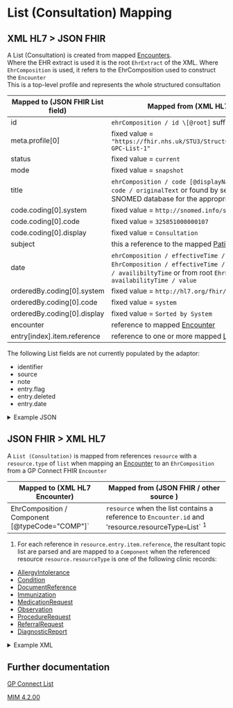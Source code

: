 # List (Consultation) Mapping

## XML HL7 > JSON FHIR

A List (Consultation) is created from mapped [Encounters](../encounters/README.md).</br>
Where the EHR extract is used it is the root `EhrExtract` of the XML.
Where `EhrComposition` is used, it refers to the EhrComposition used to construct the `Encounter`  
This is a top-level profile and represents the whole structured consultation

| Mapped to (JSON FHIR List field) | Mapped from (XML HL7 / other source)                                                                                                                                                     |
|----------------------------------|------------------------------------------------------------------------------------------------------------------------------------------------------------------------------------------|
| id                               | `ehrComposition / id \[@root]` suffixed with `-CONS`                                                                                                                                     |
| meta.profile\[0]                 | fixed value = `"https://fhir.nhs.uk/STU3/StructureDefinition/CareConnect-GPC-List-1"`                                                                                                    |
| status                           | fixed value = `current`                                                                                                                                                                  |
| mode                             | fixed value = `snapshot`                                                                                                                                                                 |
| title                            | `ehrComposition / code [@displayName]` or `ehrComposition / code / originalText` or found by searching the adaptors SNOMED database for the appropriate description.                     |
| code.coding\[0].system           | fixed value = `http://snomed.info/sct`                                                                                                                                                   |
| code.coding\[0].code             | fixed value = `325851000000107`                                                                                                                                                          |
| code.coding\[0].display          | fixed value = `Consultation`                                                                                                                                                             |
| subject                          | this a reference to the mapped [Patient](../patient/README.md) from the `encounter`                                                                                                       |
| date                             | `ehrComposition / effectiveTime / center` or else `EhrComposition / effectiveTime / low` or else `ehrComposition / availibiltyTime` or from root `EhrExtract / availabilityTime / value` |
| orderedBy.coding\[0].system      | fixed value = `http://hl7.org/fhir/list-order`                                                                                                                                           |
| orderedBy.coding\[0].code        | fixed value = `system`                                                                                                                                                                   |
| orderedBy.coding\[0].display     | fixed value = `Sorted by System`                                                                                                                                                         |
| encounter                        | reference to mapped [Encounter](../practioners/README.md)                                                                                                                                |
| entry[index].item.reference      | reference to one or more mapped [List (Topic)](./LIST_TOPIC_README.md)                                                                                                                   |

The following List fields are not currently populated by the adaptor:
- identifier
- source
- note
- entry.flag
- entry.deleted
- entry.date


<details>
    <summary>Example JSON</summary>

```
{
    "resource": {
        "resourceType": "List",
        "id": "1E8A8448-A0C1-11ED-808B-AC162D1F16F0-CONS",
        "meta": {
            "profile": [
                "https://fhir.nhs.uk/STU3/StructureDefinition/CareConnect-GPC-List-1"
            ]
        },
        "status": "current",
        "mode": "snapshot",
        "title": "Surgery Consultation Note",
        "code": {
            "coding": [
                {
                    "system": "http://snomed.info/sct",
                    "code": "325851000000107",
                    "display": "Consultation"
                }
            ]
        },
        "subject": {
            "reference": "Patient/14013417-5eb8-4fb2-9916-4c1621e2533b"
        },
        "encounter": {
            "reference": "Encounter/1E8A8448-A0C1-11ED-808B-AC162D1F16F0"
        },
        "date": "2010-12-16",
        "orderedBy": {
            "coding": [
                {
                    "system": "http://hl7.org/fhir/list-order",
                    "code": "system",
                    "display": "Sorted by System"
                }
            ]
        },
        "entry": [
            {
                "item": {
                    "reference": "List/5a8d2ec6-807d-4db5-b6c0-a757bbfb5372"
                }
            }
        ]
    }
}
```
</details>

## JSON FHIR > XML HL7

A `List (Consultation)` is mapped from references `resource` with a `resource.type` of `list` when mapping an [Encounter](../encounters/README.md) to an `EhrComposition` from a GP Connect FHIR `Encounter`

| Mapped to (XML HL7 Encounter)                   | Mapped from (JSON FHIR / other source )                                                                           |
|-------------------------------------------------|-------------------------------------------------------------------------------------------------------------------|
| EhrComposition / Component [@typeCode="COMP"]`  | `resource` when the list contains a reference to `Encounter.id` and 'resource.resourceType` = `List` <sup>1</sup> |

1.  For each reference in `resource.entry.item.reference`, the resultant topic list are parsed and are mapped to a `Component` when the referenced resource `resource.resourceType` is one of the following clinic records:

* [AllergyIntolerance](../allergy%20intolerances/README.md)
* [Condition](../conditions/README.md)
* [DocumentReference](../document%20references/README.md)
* [Immunization](../immunisations/README.md)
* [MedicationRequest](../medication%20requests/README.md)
* [Observation](../observations/README.md)
* [ProcedureRequest](../procedure%20requests/README.md)
* [ReferralRequest](../referral%20requests/README.md)
* [DiagnosticReport](../diagnostic%20reports/README.md)

<details><summary>Example XML</summary>

```
<component typeCode="COMP">
    <ehrComposition classCode="COMPOSITION" moodCode="EVN">
        <id root="46DDDE45-9CA1-485A-9789-2C342D33CEE3" />
        <code code="109341000000100" displayName="GP to GP communication transaction"
            codeSystem="2.16.840.1.113883.2.1.3.2.4.15" />
        <statusCode code="COMPLETE" />
        <effectiveTime>
            <center value="20100119" />
        </effectiveTime>
        <availabilityTime value="20100119113634" />
        <author typeCode="AUT" contextControlCode="OP">
            <time value="20100119113634" />
            <agentRef classCode="AGNT">
                <id root="686B63E5-EB8B-4353-8FF2-8387EFB38839" />
            </agentRef>
        </author>
        <Participant2 typeCode="PRF" contextControlCode="OP">
            <agentRef classCode="AGNT">
                <id root="686B63E5-EB8B-4353-8FF2-8387EFB38839" />
            </agentRef>
        </Participant2>
        <component typeCode="COMP">
            <LinkSet classCode="OBS" moodCode="EVN">
                <id root="EDCE31A8-4D09-4093-80AC-5397F155ED55" />
                <code code="394774009" codeSystem="2.16.840.1.113883.2.1.3.2.4.15"
                    displayName="Active Problem">
                    <originalText>Active Problem, major</originalText>
                    <qualifier inverted="false">
                        <name code="386134007" codeSystem="2.16.840.1.113883.2.1.3.2.4.15"
                            displayName="Significant" />
                    </qualifier>
                </code>
                <statusCode code="COMPLETE" />
                <effectiveTime>
                    <low value="20100119" />
                </effectiveTime>
                <availabilityTime value="20100119113634" />
                <component typeCode="COMP">
                    <statementRef classCode="OBS" moodCode="EVN">
                        <id root="368D4556-101B-4031-9F34-8F513CDC034E" />
                    </statementRef>
                </component>
                <component typeCode="COMP">
                    <statementRef classCode="OBS" moodCode="EVN">
                        <id root="2940BA4A-1DD6-4F65-9145-DA03EF572AD9" />
                    </statementRef>
                </component>
                <component typeCode="COMP">
                    <statementRef classCode="OBS" moodCode="EVN">
                        <id root="8BCB936E-C3CA-46E2-8F01-655F20F4C83E" />
                    </statementRef>
                </component>
                <component typeCode="COMP">
                    <statementRef classCode="OBS" moodCode="EVN">
                        <id root="4898ED73-44F1-4D68-B9F3-A3DA1ABA0FE5" />
                    </statementRef>
                </component>
                <conditionNamed typeCode="NAME" inversionInd="true">
                    <namedStatementRef classCode="OBS" moodCode="EVN">
                        <id root="EAF7104D-5957-40CE-81E9-1A02D2A3760E" />
                    </namedStatementRef>
                </conditionNamed>
                <Participant typeCode="PRF" contextControlCode="OP">
                    <agentRef classCode="AGNT">
                        <id root="686B63E5-EB8B-4353-8FF2-8387EFB38839" />
                    </agentRef>
                </Participant>
            </LinkSet>
        </component>
        <component typeCode="COMP">
            <ObservationStatement classCode="OBS" moodCode="EVN">
                <id root="EAF7104D-5957-40CE-81E9-1A02D2A3760E" />
                <code code="76953011" codeSystem="2.16.840.1.113883.2.1.3.2.4.15"
                    displayName="Dry eye syndrome">
                </code>
                <statusCode code="COMPLETE" />
                <effectiveTime>
                    <low value="20100119" />

                </effectiveTime>
                <availabilityTime value="20100119" />
                <pertinentInformation typeCode="PERT">
                    <sequenceNumber value="+1" />
                    <pertinentAnnotation classCode="OBS" moodCode="EVN">
                        <text>Problem Info: Problem Notes: This is a dry
                            eyes problem</text>
                    </pertinentAnnotation>
                </pertinentInformation>
            </ObservationStatement>
        </component>
    </ehrComposition>
</component>
```
</details>

## Further documentation
[GP Connect List](https://developer.nhs.uk/apis/gpconnect-1-6-0/accessrecord_structured_development_list_consultation.html#list-consultation)

[MIM 4.2.00](https://data.developer.nhs.uk/dms/mim/4.2.00/Index.htm) 
